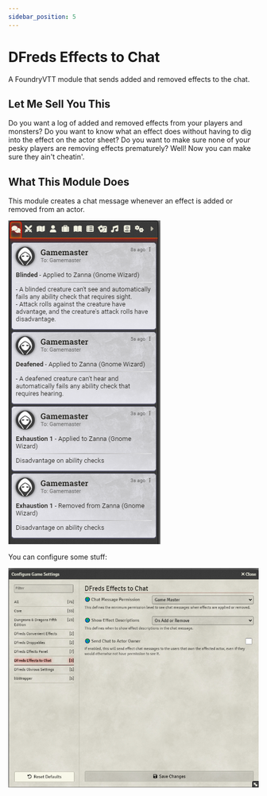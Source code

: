 ```yaml
---
sidebar_position: 5
---
```


# DFreds Effects to Chat

A FoundryVTT module that sends added and removed effects to the chat.

## Let Me Sell You This

Do you want a log of added and removed effects from your players and monsters?
Do you want to know what an effect does without having to dig into the effect on
the actor sheet?  Do you want to make sure none of your pesky players are
removing effects prematurely? Well! Now you can make sure they ain't cheatin'.

## What This Module Does

This module creates a chat message whenever an effect is added or removed from
an actor.

![Effects to Chat](./showcase.png)

You can configure some stuff:

![Settings](./settings.png)
